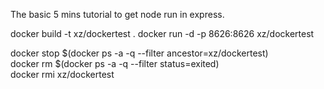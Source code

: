 The basic 5 mins tutorial to get node run in express.

docker build -t xz/dockertest .
docker run -d -p 8626:8626 xz/dockertest

docker stop $(docker ps -a -q --filter ancestor=xz/dockertest)  
docker rm $(docker ps -a -q --filter status=exited)  
docker rmi xz/dockertest
